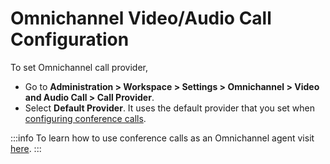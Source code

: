 # Omnichannel Video/Audio Call Configuration

To set Omnichannel call provider,

* Go to **Administration > Workspace > Settings > Omnichannel > Video and Audio Call > Call Provider**.
* Select **Default Provider**. It uses the default provider that you set when[ configuring conference calls](conference-call-admin-guide/).

:::info
To learn how to use conference calls as an Omnichannel agent visit [here](../omnichannel-agents-guides/omnichannel-conversation.md#calling).
:::
